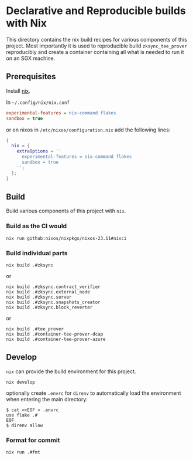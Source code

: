 # Declarative and Reproducible builds with Nix

This directory contains the nix build recipes for various components of this project. Most importantly it is used to
reproducible build `zksync_tee_prover` reproducibly and create a container containing all what is needed to run it on an
SGX machine.

## Prerequisites

Install [nix](https://zero-to-nix.com/start/install).

In `~/.config/nix/nix.conf`

```ini
experimental-features = nix-command flakes
sandbox = true
```

or on nixos in `/etc/nixos/configuration.nix` add the following lines:

```nix
{
  nix = {
    extraOptions = ''
      experimental-features = nix-command flakes
      sandbox = true
    '';
  };
}
```

## Build

Build various components of this project with `nix`.

### Build as the CI would

```shell
nix run github:nixos/nixpkgs/nixos-23.11#nixci
```

### Build individual parts

```shell
nix build .#zksync
```

or

```shell
nix build .#zksync.contract_verifier
nix build .#zksync.external_node
nix build .#zksync.server
nix build .#zksync.snapshots_creator
nix build .#zksync.block_reverter
```

or

```shell
nix build .#tee_prover
nix build .#container-tee-prover-dcap
nix build .#container-tee-prover-azure
```

## Develop

`nix` can provide the build environment for this project.

```shell
nix develop
```

optionally create `.envrc` for `direnv` to automatically load the environment when entering the main directory:

```shell
$ cat <<EOF > .envrc
use flake .#
EOF
$ direnv allow
```

### Format for commit

```shell
nix run .#fmt
```
